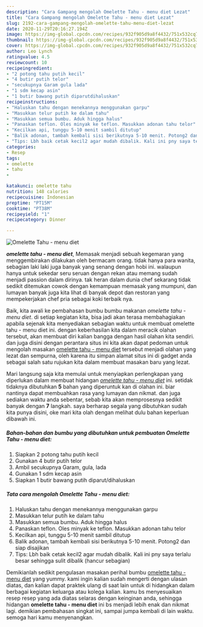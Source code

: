 ```yaml
---
description: "Cara Gampang mengolah Omelette Tahu - menu diet Lezat"
title: "Cara Gampang mengolah Omelette Tahu - menu diet Lezat"
slug: 2192-cara-gampang-mengolah-omelette-tahu-menu-diet-lezat
date: 2020-11-29T20:16:27.194Z
image: https://img-global.cpcdn.com/recipes/932f905d9a8f4432/751x532cq70/omelette-tahu-menu-diet-foto-resep-utama.jpg
thumbnail: https://img-global.cpcdn.com/recipes/932f905d9a8f4432/751x532cq70/omelette-tahu-menu-diet-foto-resep-utama.jpg
cover: https://img-global.cpcdn.com/recipes/932f905d9a8f4432/751x532cq70/omelette-tahu-menu-diet-foto-resep-utama.jpg
author: Leo Lynch
ratingvalue: 4.5
reviewcount: 10
recipeingredient:
- "2 potong tahu putih kecil"
- "4 butir putih telor"
- "secukupnya Garam gula lada"
- "1 sdm kecap asin"
- "1 butir bawang putih diparutdihaluskan"
recipeinstructions:
- "Haluskan tahu dengan menekannya menggunakan garpu"
- "Masukkan telur putih ke dalam tahu"
- "Masukkan semua bumbu. Aduk hingga halus"
- "Panaskan teflon. Oles minyak ke teflon. Masukkan adonan tahu telor"
- "Kecilkan api, tunggu 5-10 menit sambil ditutup"
- "Balik adonan, tambah kembali sisi berikutnya 5-10 menit. Potong2 dan siap disajikan"
- "Tips: Lbh baik cetak kecil2 agar mudah dibalik. Kali ini pny saya terlalu besar sehingga sulit dibalik (hancur sebagian)"
categories:
- Resep
tags:
- omelette
- tahu
- 

katakunci: omelette tahu  
nutrition: 148 calories
recipecuisine: Indonesian
preptime: "PT15M"
cooktime: "PT38M"
recipeyield: "1"
recipecategory: Dinner

---
```



![Omelette Tahu - menu diet](https://img-global.cpcdn.com/recipes/932f905d9a8f4432/751x532cq70/omelette-tahu-menu-diet-foto-resep-utama.jpg)

<b><i>omelette tahu - menu diet</i></b>, Memasak menjadi sebuah kegemaran yang menggembirakan dilakukan oleh bermacam orang. tidak hanya para wanita, sebagian laki laki juga banyak yang senang dengan hobi ini. walaupun hanya untuk sekedar seru seruan dengan rekan atau memang sudah menjadi passion dalam dirinya. tak heran dalam dunia chef sekarang tidak sedikit ditemukan cowok dengan kemampuan memasak yang mumpuni, dan lumayan banyak juga kita lihat di banyak depot dan restoran yang mempekerjakan chef pria sebagai koki terbaik nya.



Baik, kita awali ke pembahasan bumbu bumbu makanan <i>omelette tahu - menu diet</i>. di setiap kegiatan kita, bisa jadi akan terasa membahagiakan apabila sejenak kita menyediakan sebagian waktu untuk membuat omelette tahu - menu diet ini. dengan keberhasilan kita dalam meracik olahan tersebut, akan membuat diri kalian bangga dengan hasil olahan kita sendiri. dan juga disini dengan perantara situs ini kita akan dapat pedoman untuk mengolah masakan <u>omelette tahu - menu diet</u> tersebut menjadi olahan yang lezat dan sempurna, oleh karena itu simpan alamat situs ini di gadget anda sebagai salah satu rujukan kita dalam membuat masakan baru yang lezat.


Mari langsung saja kita memulai untuk menyiapkan perlengkapan yang diperlukan dalam membuat hidangan <u><i>omelette tahu - menu diet</i></u> ini. setidak tidaknya dibutuhkan <b>5</b> bahan yang diperuntuk kan di olahan ini. biar nantinya dapat membuahkan rasa yang lumayan dan nikmat. dan juga sediakan waktu anda sebentar, sebab kita akan memprosesnya sedikit banyak dengan <b>7</b> langkah. saya berharap segala yang dibutuhkan sudah kita punya disini, oke mari kita olah dengan melihat dulu bahan keperluan dibawah ini.

<!--inarticleads1-->

##### Bahan-bahan dan bumbu yang dibutuhkan untuk pembuatan Omelette Tahu - menu diet:

1. Siapkan 2 potong tahu putih kecil
1. Gunakan 4 butir putih telor
1. Ambil secukupnya Garam, gula, lada
1. Gunakan 1 sdm kecap asin
1. Siapkan 1 butir bawang putih diparut/dihaluskan




<!--inarticleads2-->

##### Tata cara mengolah Omelette Tahu - menu diet:

1. Haluskan tahu dengan menekannya menggunakan garpu
1. Masukkan telur putih ke dalam tahu
1. Masukkan semua bumbu. Aduk hingga halus
1. Panaskan teflon. Oles minyak ke teflon. Masukkan adonan tahu telor
1. Kecilkan api, tunggu 5-10 menit sambil ditutup
1. Balik adonan, tambah kembali sisi berikutnya 5-10 menit. Potong2 dan siap disajikan
1. Tips: Lbh baik cetak kecil2 agar mudah dibalik. Kali ini pny saya terlalu besar sehingga sulit dibalik (hancur sebagian)




Demikianlah sedikit pengulasan masakan perihal bumbu <u>omelette tahu - menu diet</u> yang yummy. kami ingin kalian sudah mengerti dengan ulasan diatas, dan kalian dapat praktek ulang di saat lain untuk di hidangkan dalam berbagai kegiatan keluarga atau kolega kalian. kamu bs menyesuaikan resep resep yang ada diatas selaras dengan keinginan anda, sehingga hidangan <b>omelette tahu - menu diet</b> ini bs menjadi lebih enak dan nikmat lagi. demikian pembahasan singkat ini, sampai jumpa kembali di lain waktu. semoga hari kamu menyenangkan.
